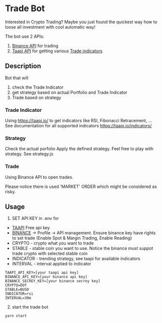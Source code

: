 # Trade Bot
Interested in Crypto Trading?
Maybe you just found the quickest way how to loose all investment with cool automatic way!

The bot use 2 APIs:
1. [Binance API](https://binance-docs.github.io/apidocs/spot/en/#introduction) for trading
2. [Taapi API](https://taapi.io/documentation/integration/direct/) for getting various [Trade indicators](https://taapi.io/indicators/)

## Description
Bot that will 
1. check the Trade Indicator
2. get strategy based on actual Portfolio and Trade Indicator
3. Trade based on strategy

### Trade Indicator
Using https://taapi.io/ to get indicators like RSI, Fibonacci Retracement, ...
See documentation for all supported indicators https://taapi.io/indicators/

### Strategy
Check the actual porfolio
Apply the defined strategy.
Feel free to play with strategy.
See strategy.js

### Trade
Using Binance API to open trades.

Please notice there is used 'MARKET' ORDER which might be considered as risky. 

## Usage
1. SET API KEY in .env for 
- [TAAPI](https://taapi.io/) Free api key 
- [BINANCE](https://www.binance.com/en) -> Profile -> API management. Ensure binance key have rights to set trade (Enable Spot & Margin Trading, Enable Reading)
- CRYPTO - crypto what you want to trade
- STABLE - stable coin you want to use. Notice the binance must suppot trade crypto with selected stable coin
- INDICATOR - trending strategy, see taapi for available indicators
- INTERVAL - interval applied to indicator

```
TAAPI_API_KEY=[your taapi api key]
BINANCE_API_KEY=[your binance api key]
BINANCE_SECREY_KEY=[your binance secrey key]
CRYPTO=DOT
STABLE=BUSD
INDICATOR=rsi
INTERVAL=30m
```

2. start the trade bot

```bash
yarn start
```
